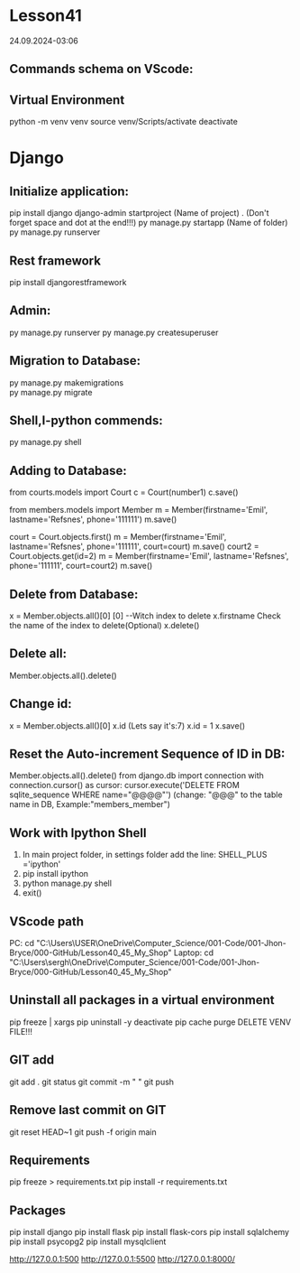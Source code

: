 # Lesson41

24.09.2024-03:06

## Commands schema on VScode:



## Virtual Environment
python -m venv venv
source venv/Scripts/activate
deactivate

# Django
## Initialize application:
pip install django
django-admin startproject (Name of project)  .  (Don't forget space and dot at the end!!!)
py manage.py startapp (Name of folder)
py manage.py runserver

## Rest framework
pip install djangorestframework

## Admin:
py manage.py runserver
py manage.py createsuperuser

## Migration to Database:
py manage.py makemigrations  
py manage.py migrate

## Shell,I-python commends:
py manage.py shell

## Adding to Database:
from courts.models import Court
c = Court(number1)
c.save()

from members.models import Member
m = Member(firstname='Emil', lastname='Refsnes', phone='111111')
m.save()

court = Court.objects.first()
m = Member(firstname='Emil', lastname='Refsnes', phone='111111', court=court)
m.save()
court2 = Court.objects.get(id=2)
m = Member(firstname='Emil', lastname='Refsnes', phone='111111', court=court2)
m.save()

## Delete from Database:
x = Member.objects.all()[0]       [0] --Witch index to delete
x.firstname                       Check the name of the index to delete(Optional)
x.delete()

## Delete all:
Member.objects.all().delete()

## Change id:
x = Member.objects.all()[0]
x.id                         (Lets say it's:7)
x.id = 1 
x.save()

## Reset the Auto-increment Sequence of ID in DB:
Member.objects.all().delete()
from django.db import connection
with connection.cursor() as cursor:
    cursor.execute('DELETE FROM sqlite_sequence WHERE name="@@@@"')     (change: "@@@" to the table name in DB, Example:"members_member") 

## Work with Ipython Shell
1. In main project folder, in settings folder add the line: SHELL_PLUS ='ipython'
2. pip install ipython
3. python manage.py shell
4. exit()

## VScode path
PC:
cd "C:\Users\USER\OneDrive\Computer_Science/001-Code/001-Jhon-Bryce/000-GitHub/Lesson40_45_My_Shop"
Laptop:
cd "C:\Users\sergh\OneDrive\Computer_Science/001-Code/001-Jhon-Bryce/000-GitHub/Lesson40_45_My_Shop"

## Uninstall all packages in a virtual environment
pip freeze | xargs pip uninstall -y
deactivate
pip cache purge
DELETE VENV FILE!!!

## GIT add
git add . 
git status 
git commit -m " " 
git push

## Remove last commit on GIT
git reset HEAD~1
git push -f origin main

## Requirements
pip freeze > requirements.txt 
pip install -r requirements.txt

## Packages
pip install django
pip install flask
pip install flask-cors
pip install sqlalchemy 
pip install psycopg2
pip install mysqlclient

http://127.0.0.1:500
http://127.0.0.1:5500
http://127.0.0.1:8000/